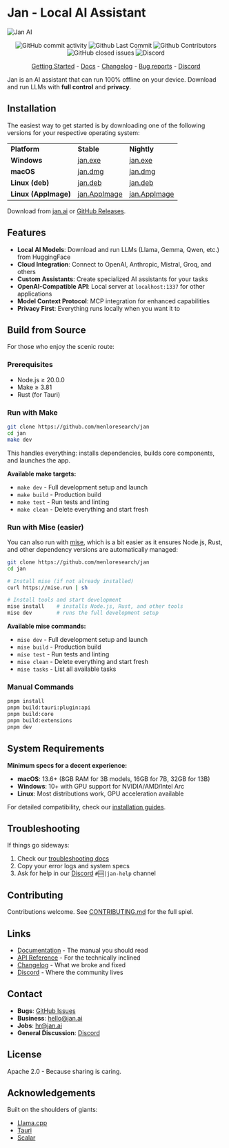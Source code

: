 # Jan - Local AI Assistant

![Jan AI](docs/src/pages/docs/_assets/jan-app.png)

<p align="center">
  <!-- ALL-CONTRIBUTORS-BADGE:START - Do not remove or modify this section -->
  <img alt="GitHub commit activity" src="https://img.shields.io/github/commit-activity/m/menloresearch/jan"/>
  <img alt="Github Last Commit" src="https://img.shields.io/github/last-commit/menloresearch/jan"/>
  <img alt="Github Contributors" src="https://img.shields.io/github/contributors/menloresearch/jan"/>
  <img alt="GitHub closed issues" src="https://img.shields.io/github/issues-closed/menloresearch/jan"/>
  <img alt="Discord" src="https://img.shields.io/discord/1107178041848909847?label=discord"/>
</p>

<p align="center">
  <a href="https://jan.ai/docs/quickstart">Getting Started</a>
  - <a href="https://jan.ai/docs">Docs</a>
  - <a href="https://jan.ai/changelog">Changelog</a>
  - <a href="https://github.com/menloresearch/jan/issues">Bug reports</a>
  - <a href="https://discord.gg/AsJ8krTT3N">Discord</a>
</p>

Jan is an AI assistant that can run 100% offline on your device. Download and run LLMs with
**full control** and **privacy**.

## Installation

The easiest way to get started is by downloading one of the following versions for your respective operating system:

<table>
  <tr>
    <td><b>Platform</b></td>
    <td><b>Stable</b></td>
    <td><b>Nightly</b></td>
  </tr>
  <tr>
    <td><b>Windows</b></td>
    <td><a href='https://app.jan.ai/download/latest/win-x64'>jan.exe</a></td>
    <td><a href='https://app.jan.ai/download/nightly/win-x64'>jan.exe</a></td>
  </tr>
  <tr>
    <td><b>macOS</b></td>
    <td><a href='https://app.jan.ai/download/latest/mac-universal'>jan.dmg</a></td>
    <td><a href='https://app.jan.ai/download/nightly/mac-universal'>jan.dmg</a></td>
  </tr>
  <tr>
    <td><b>Linux (deb)</b></td>
    <td><a href='https://app.jan.ai/download/latest/linux-amd64-deb'>jan.deb</a></td>
    <td><a href='https://app.jan.ai/download/nightly/linux-amd64-deb'>jan.deb</a></td>
  </tr>
  <tr>
    <td><b>Linux (AppImage)</b></td>
    <td><a href='https://app.jan.ai/download/latest/linux-amd64-appimage'>jan.AppImage</a></td>
    <td><a href='https://app.jan.ai/download/nightly/linux-amd64-appimage'>jan.AppImage</a></td>
  </tr>
</table>

Download from [jan.ai](https://jan.ai/) or [GitHub Releases](https://github.com/menloresearch/jan/releases).

## Features

- **Local AI Models**: Download and run LLMs (Llama, Gemma, Qwen, etc.) from HuggingFace
- **Cloud Integration**: Connect to OpenAI, Anthropic, Mistral, Groq, and others
- **Custom Assistants**: Create specialized AI assistants for your tasks
- **OpenAI-Compatible API**: Local server at `localhost:1337` for other applications
- **Model Context Protocol**: MCP integration for enhanced capabilities
- **Privacy First**: Everything runs locally when you want it to

## Build from Source

For those who enjoy the scenic route:

### Prerequisites

- Node.js ≥ 20.0.0
- Make ≥ 3.81
- Rust (for Tauri)

### Run with Make

```bash
git clone https://github.com/menloresearch/jan
cd jan
make dev
```

This handles everything: installs dependencies, builds core components, and launches the app.

**Available make targets:**

- `make dev` - Full development setup and launch
- `make build` - Production build
- `make test` - Run tests and linting
- `make clean` - Delete everything and start fresh

### Run with Mise (easier)

You can also run with [mise](https://mise.jdx.dev/), which is a bit easier as it ensures Node.js, Rust, and other dependency versions are automatically managed:

```bash
git clone https://github.com/menloresearch/jan
cd jan

# Install mise (if not already installed)
curl https://mise.run | sh

# Install tools and start development
mise install    # installs Node.js, Rust, and other tools
mise dev        # runs the full development setup
```

**Available mise commands:**

- `mise dev` - Full development setup and launch
- `mise build` - Production build
- `mise test` - Run tests and linting
- `mise clean` - Delete everything and start fresh
- `mise tasks` - List all available tasks

### Manual Commands

```bash
pnpm install
pnpm build:tauri:plugin:api
pnpm build:core
pnpm build:extensions
pnpm dev
```

## System Requirements

**Minimum specs for a decent experience:**

- **macOS**: 13.6+ (8GB RAM for 3B models, 16GB for 7B, 32GB for 13B)
- **Windows**: 10+ with GPU support for NVIDIA/AMD/Intel Arc
- **Linux**: Most distributions work, GPU acceleration available

For detailed compatibility, check our [installation guides](https://jan.ai/docs/desktop/mac).

## Troubleshooting

If things go sideways:

1. Check our [troubleshooting docs](https://jan.ai/docs/troubleshooting)
2. Copy your error logs and system specs
3. Ask for help in our [Discord](https://discord.gg/FTk2MvZwJH) `#🆘|jan-help` channel

## Contributing

Contributions welcome. See [CONTRIBUTING.md](CONTRIBUTING.md) for the full spiel.

## Links

- [Documentation](https://jan.ai/docs) - The manual you should read
- [API Reference](https://jan.ai/api-reference) - For the technically inclined
- [Changelog](https://jan.ai/changelog) - What we broke and fixed
- [Discord](https://discord.gg/FTk2MvZwJH) - Where the community lives

## Contact

- **Bugs**: [GitHub Issues](https://github.com/menloresearch/jan/issues)
- **Business**: hello@jan.ai
- **Jobs**: hr@jan.ai
- **General Discussion**: [Discord](https://discord.gg/FTk2MvZwJH)

## License

Apache 2.0 - Because sharing is caring.

## Acknowledgements

Built on the shoulders of giants:

- [Llama.cpp](https://github.com/ggerganov/llama.cpp)
- [Tauri](https://tauri.app/)
- [Scalar](https://github.com/scalar/scalar)
